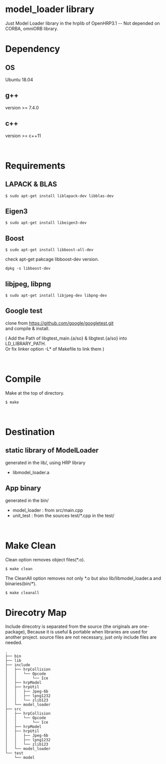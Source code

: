 model\_loader library
===

Just Model Loader library in the hrplib of OpenHRP3.1 -- Not depended on CORBA, omniORB library.

# Dependency

## OS

Ubuntu 18.04

## g++

version >= 7.4.0

## c++

version >= c++11

&nbsp;

# Requirements

## LAPACK & BLAS

```
$ sudo apt-get install liblapack-dev libblas-dev
```

## Eigen3

```
$ sudo apt-get install libeigen3-dev
```

## Boost

```
$ sudo apt-get install libboost-all-dev
```

check apt-get pakcage libboost-dev version.

```
dpkg -s libboost-dev
```


## libjpeg, libpng

```
$ sudo apt-get install libjpeg-dev libpng-dev
```

## Google test

clone from https://github.com/google/googletest.git  
and compile & install.  

( Add the Path of libgtest_main.{a/so} & libgtest.{a/so} into LD\_LIBRARY\_PATH.  
  Or fix linker option -L* of Makefile to link them )

&nbsp;

# Compile

Make at the top of directory.

```
$ make
```

&nbsp;

# Destination

## static library of ModelLoader 

generated in the lib/, using HRP library 

- libmodel_loader.a


## App binary

generated in the bin/

- model\_loader : from src/main.cpp
- unit\_test : from the sources test/*.cpp in the test/

&nbsp;

# Make Clean

Clean option removes object files(*.o).

```
$ make clean
```

The CleanAll option removes not only \*.o but also lib/libmodel_loader.a and binaries(bin/*).

```
$ make cleanall
```


# Direcotry Map

Include direcotry is separated from the source (the originals are one-package),
Because it is useful & portable when libraries are used for another project.
source files are not necessary, just only include files are needed.

```
.
├── bin
├── lib
├── include
│   ├── hrpCollision
│   │   └── Opcode
│   │       └── Ice
│   ├── hrpModel
│   ├── hrpUtil
│   │   ├── Jpeg-6b
│   │   ├── lpng1232
│   │   └── zlib123
│   └── model_loader
├── src
│   ├── hrpCollision
│   │   └── Opcode
│   │       └── Ice
│   ├── hrpModel
│   ├── hrpUtil
│   │   ├── Jpeg-6b
│   │   ├── lpng1232
│   │   └── zlib123
│   └── model_loader
└── test
    └── model

```

<!-- ## tvmet -->

<!-- [Download & Install page](http://tvmet.sourceforge.net/build.html) -->

<!-- ``` -->
<!-- $ tar -xjvf tvmet-X.X.X.tar.bz2 -->
<!-- $ cd tvmet-X.X.X/ -->
<!-- $ ./configure -->
<!-- $ make -->
<!-- $ sudo make install -->
<!-- ``` -->




